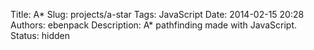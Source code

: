 Title: A*
Slug: projects/a-star
Tags: JavaScript
Date: 2014-02-15 20:28
Authors: ebenpack
Description: A* pathfinding made with JavaScript.
Status: hidden

<div class="main" style="position:relative;">
    <canvas id="map" style="background-color: black;" width='600' height='240'></canvas>
    <canvas id="particles" style="position: absolute; left: 0; top:0;" width='600' height='240'></canvas>
</div>
<script src="https://rawgithub.com/ebenpack/laboratory/master/JS/astar/js/main.js"></script>